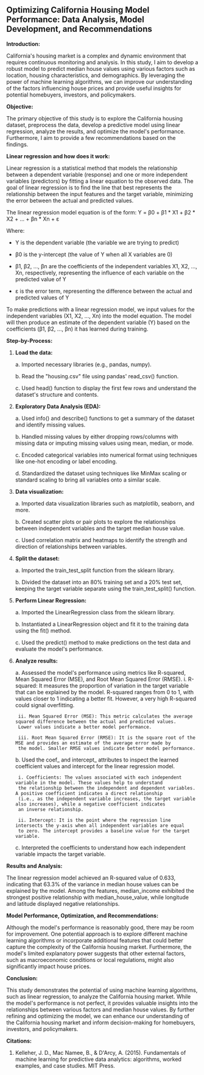 ## Optimizing California Housing Model Performance: Data Analysis, Model Development, and Recommendations

**Introduction:**

California's housing market is a complex and dynamic environment that requires continuous monitoring and analysis. In this study, I aim to develop a robust model to predict median house values using various factors such as location, housing characteristics, and demographics. By leveraging the power of machine learning algorithms, we can improve our understanding of the factors influencing house prices and provide useful insights for potential homebuyers, investors, and policymakers.

**Objective:**

The primary objective of this study is to explore the California housing dataset, preprocess the data, develop a predictive model using linear regression, analyze the results, and optimize the model's performance. Furthermore, I aim to provide a few recommendations based on the findings.

**Linear regression and how does it work:**

Linear regression is a statistical method that models the relationship between a dependent variable (response) and one or more independent variables (predictors) by fitting a linear equation to the observed data. The goal of linear regression is to find the line that best represents the relationship between the input features and the target variable, minimizing the error between the actual and predicted values.

The linear regression model equation is of the form:  Y = β0 + β1 * X1 + β2 * X2 + ... + βn * Xn + ε

Where:

* Y is the dependent variable (the variable we are trying to predict)

* β0 is the y-intercept (the value of Y when all X variables are 0)

* β1, β2, ..., βn are the coefficients of the independent variables X1, X2, ..., Xn, respectively, representing the influence of each variable on the predicted value of Y

* ε is the error term, representing the difference between the actual and predicted values of Y

To make predictions with a linear regression model, we input values for the independent variables (X1, X2, ..., Xn) into the model equation. The model will then produce an estimate of the dependent variable (Y) based on the coefficients (β1, β2, ..., βn) it has learned during training.

**Step-by-Process:**

1. **Load the data:**

    a. Imported necessary libraries (e.g., pandas, numpy).
    
    b. Read the "housing.csv" file using pandas' read_csv() function.
    
    c. Used head() function to display the first few rows and understand the dataset's structure and contents.
    
2. **Exploratory Data Analysis (EDA):**

    a. Used info() and describe() functions to get a summary of the dataset and identify missing values.
    
    b. Handled missing values by either dropping rows/columns with missing data or imputing missing values using mean, median, or mode.
    
    c. Encoded categorical variables into numerical format using techniques like one-hot encoding or label encoding.
    
    d. Standardized the dataset using techniques like MinMax scaling or standard scaling to bring all variables onto a similar scale.
    
3. **Data visualization:**

    a. Imported data visualization libraries such as matplotlib, seaborn, and more.
    
    b. Created scatter plots or pair plots to explore the relationships between independent variables and the target median house value.
    
    c. Used correlation matrix and heatmaps to identify the strength and direction of relationships between variables.
    
4. **Split the dataset:**

    a. Imported the train_test_split function from the sklearn library.
    
    b. Divided the dataset into an 80% training set and a 20% test set, keeping the target variable separate using the train_test_split()
    function.
    
5. **Perform Linear Regression:**

    a. Imported the LinearRegression class from the sklearn library.
    
    b. Instantiated a LinearRegression object and fit it to the training data using the fit() method.
    
    c. Used the predict() method to make predictions on the test data and evaluate the model's performance.
    
6. **Analyze results:**

    a. Assessed the model's performance using metrics like R-squared, Mean Squared Error (MSE), and Root Mean Squared Error (RMSE).
        i. R-squared: It measures the proportion of variation in the target variable that can be explained by the model. R-squared 
        ranges from 0 to 1, with values closer to 1 indicating a better fit. However, a very high R-squared could signal overfitting.
        
        ii. Mean Squared Error (MSE): This metric calculates the average squared difference between the actual and predicted values.
        Lower values indicate a better model performance.
        
        iii. Root Mean Squared Error (RMSE): It is the square root of the MSE and provides an estimate of the average error made by
        the model. Smaller RMSE values indicate better model performance.
 
    b. Used the coef_ and intercept_ attributes to inspect the learned coefficient values and intercept for the linear regression model.
    
        i. Coefficients: The values associated with each independent variable in the model. These values help to understand 
        the relationship between the independent and dependent variables. A positive coefficient indicates a direct relationship
        (i.e., as the independent variable increases, the target variable also increases), while a negative coefficient indicates
        an inverse relationship.
        
        ii. Intercept: It is the point where the regression line intersects the y-axis when all independent variables are equal
        to zero. The intercept provides a baseline value for the target variable.
        
    c. Interpreted the coefficients to understand how each independent variable impacts the target variable.

**Results and Analysis:**

The linear regression model achieved an R-squared value of 0.633, indicating that 63.3% of the variance in median house values can be explained by the model. Among the features, median_income exhibited the strongest positive relationship with median_house_value, while longitude and latitude displayed negative relationships.

**Model Performance, Optimization, and Recommendations:**

Although the model's performance is reasonably good, there may be room for improvement. One potential approach is to explore different machine learning algorithms or incorporate additional features that could better capture the complexity of the California housing market. Furthermore, the model's limited explanatory power suggests that other external factors, such as macroeconomic conditions or local regulations, might also significantly impact house prices.

**Conclusion:**

This study demonstrates the potential of using machine learning algorithms, such as linear regression, to analyze the California housing market. While the model's performance is not perfect, it provides valuable insights into the relationships between various factors and median house values. By further refining and optimizing the model, we can enhance our understanding of the California housing market and inform decision-making for homebuyers, investors, and policymakers.

**Citations:**

1. Kelleher, J. D., Mac Namee, B., & D'Arcy, A. (2015). Fundamentals of machine learning for predictive data analytics: algorithms, worked examples, and case studies. MIT Press.
                
